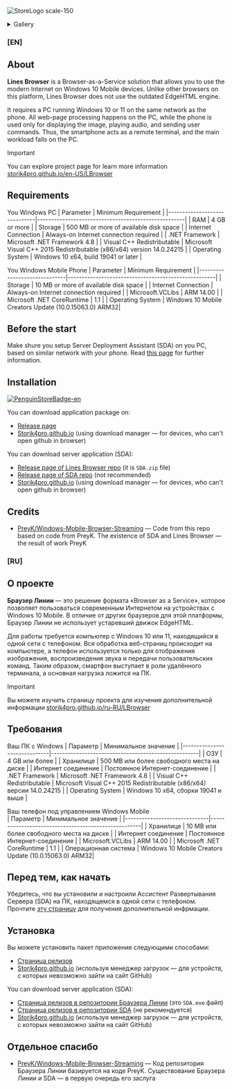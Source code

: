 
![StoreLogo scale-150](https://github.com/user-attachments/assets/2f50dd98-f5d3-4491-9cb0-886fb3c49ee3)

<details><summary>Gallery</summary>
  
![4](https://github.com/user-attachments/assets/d101de52-1b80-4a64-ac14-66e9900504d1)
![2](https://github.com/user-attachments/assets/ab38fbaa-17e8-435c-9fd0-8e746684dca9)
![3](https://github.com/user-attachments/assets/04b2c772-3ae7-4c22-bc1e-9e78a1c5133b)
![5](https://github.com/user-attachments/assets/f1285bf1-b4b4-4e80-bec6-51e8c164e89a)

</details>

### [EN]
## About
**Lines Browser** is a Browser-as-a-Service solution that allows you to use the modern Internet on Windows 10 Mobile devices. Unlike other browsers on this platform, Lines Browser does not use the outdated EdgeHTML engine.

It requires a PC running Windows 10 or 11 on the same network as the phone. All web-page processing happens on the PC, while the phone is used only for displaying the image, playing audio, and sending user commands. Thus, the smartphone acts as a remote terminal, and the main workload falls on the PC.

>[!Important]
>You can explore project page for learn more information [storik4pro.github.io/en-US/LBrowser](https://storik4pro.github.io/en-US/LBrowser)

## Requirements 
You Windows PC
| Parameter                    | Minimum Requirement                                 |
|------------------------------|-----------------------------------------------------|
| RAM                          | 4 GB or more                                        |
| Storage                      | 500 MB or more of available disk space              |
| Internet Connection          | Always-on Internet connection required              |
| .NET Framework               | Microsoft .NET Framework 4.8                        |
| Visual C++ Redistributable   | Microsoft Visual C++ 2015 Redistributable (x86/x64) version 14.0.24215 |
| Operating System             | Windows 10 x64, build 19041 or later                |

You Windows Mobile Phone 
| Parameter                    | Minimum Requirement                                 |
|------------------------------|-----------------------------------------------------|
| Storage                      | 10 MB or more of available disk space               |
| Internet Connection          | Always-on Internet connection required              |
| Microsoft.VCLibs             | ARM 14.00                                           |
| Microsoft .NET CoreRuntime   | 1.1                                                 |
| Operating System             | Windows 10 Mobile Creators Update (10.0.15063.0) ARM32|

## Before the start
Make shure you setup Server Deployment Assistant (SDA) on you PC, based on similar network with your phone. Read [this page](https://storik4pro.github.io/en-US/LBrowser/wiki/what-i-need-to-do-for-start/) for further information.

## Installation
[![PenguinStoreBadge-en](https://github.com/user-attachments/assets/34d1be9d-ddf8-4599-b8d1-f6dd46586cec)](https://pinguin2001.github.io/redir.html?app=LinesBrowser)

You can download application package on:
- [Release page](https://github.com/Storik4pro/LBrowser/releases)
- [Storik4pro.github.io](https://storik4pro.github.io/en-US/LBrowser/) (using download manager — for devices, who can't open github in browser)

You can download server application (SDA):
- [Release page of Lines Browser repo](https://github.com/Storik4pro/LBrowser/releases) (it is `SDA.zip` file)
- [Release page of SDA repo](https://https://github.com/Storik4pro/Server-Deployment-Assistant/releases) (not recommended)
- [Storik4pro.github.io](https://storik4pro.github.io/en-US/LBrowser/) (using download manager — for devices, who can't open github in browser)

## Credits
- [PreyK/Windows-Mobile-Browser-Streaming](https://github.com/PreyK/Windows-Mobile-Browser-Streaming) — Code from this repo based on code from PreyK. The existence of SDA and Lines Browser — the result of work PreyK

### [RU]
## О проекте
**Браузер Линии** — это решение формата «Browser as a Service», которое позволяет пользоваться современным Интернетом на устройствах с Windows 10 Mobile. В отличие от других браузеров для этой платформы, Браузер Линии не использует устаревший движок EdgeHTML.

Для работы требуется компьютер с Windows 10 или 11, находящийся в одной сети с телефоном. Вся обработка веб-страниц происходит на компьютере, а телефон используется только для отображения изображения, воспроизведения звука и передачи пользовательских команд. Таким образом, смартфон выступает в роли удалённого терминала, а основная нагрузка ложится на ПК.

>[!Important]
>Вы можете изучить страницу проекта для изучения дополнительной информации [storik4pro.github.io/ru-RU/LBrowser](https://storik4pro.github.io/ru-RU/LBrowser)

## Требования 
Ваш ПК с Windows
| Параметр                     | Минимальное значение                                |
|------------------------------|-----------------------------------------------------|
| ОЗУ                          | 4 GB или более                                      |
| Хранилице                    | 500 MB или более свободного места на диске          |
| Интернет соединение          | Постоянное Интернет-соединение                      |
| .NET Framework               | Microsoft .NET Framework 4.8                        |
| Visual C++ Redistributable   | Microsoft Visual C++ 2015 Redistributable (x86/x64) версии 14.0.24215 |
| Operating System             | Windows 10 x64, сборки 19041 и выше                |

Ваш телефон под управлением Windows Mobile  
| Параметр                     | Минимальное значение                                |
|------------------------------|-----------------------------------------------------|
| Хранилице                    | 10 MB или более свободного места на диске           |
| Интернет соединение          | Постоянное Интернет-соединение                      |
| Microsoft.VCLibs             | ARM 14.00                                           |
| Microsoft .NET CoreRuntime   | 1.1                                                 |
| Операционная система         | Windows 10 Mobile Creators Update (10.0.15063.0) ARM32|

## Перед тем, как начать
Убедитесь, что вы установили и настроили Ассистент Развертывания Сервера (SDA) на ПК, находящемся в одной сети с телефоном. Прочтите [эту страницу](https://storik4pro.github.io/ru-RU/LBrowser/wiki/what-i-need-to-do-for-start/) для получения дополнительной инфрмации.

## Установка
Вы можете установить пакет приложения следующими способами:
- [Страница релизов](https://github.com/Storik4pro/LBrowser/releases)
- [Storik4pro.github.io](https://storik4pro.github.io/ru-RU/LBrowser/) (используя менеджер загрузок — для устройств, с которых невозможно зайти на сайт GitHub)

You can download server application (SDA):
- [Страница релизов в репозитории Браузера Линии](https://github.com/Storik4pro/LBrowser/releases) (это `SDA.exe` файл)
- [Страница релизов в репозитории SDA](https://github.com/Storik4pro/Server-Deployment-Assistant/releases) (не рекомендуется)
- [Storik4pro.github.io](https://storik4pro.github.io/ru-RU/LBrowser/) (используя менеджер загрузок — для устройств, с которых невозможно зайти на сайт GitHub)

## Отдельное спасибо
- [PreyK/Windows-Mobile-Browser-Streaming](https://github.com/PreyK/Windows-Mobile-Browser-Streaming) — Код репозитория Браузера Линии базируется на коде PreyK. Существование Браузера Линии и SDA — в первую очередь его заслуга 
